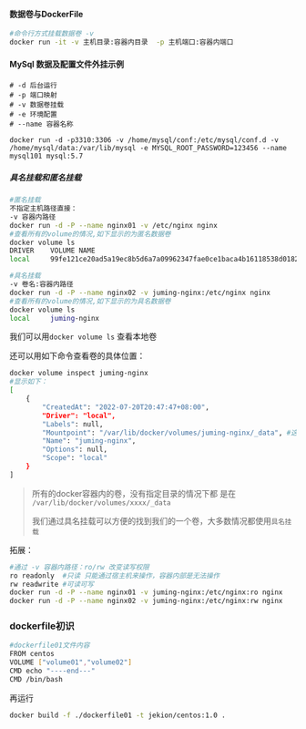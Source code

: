 #### 数据卷与DockerFile

```bash
#命令行方式挂载数据卷 -v
docker run -it -v 主机目录:容器内目录  -p 主机端口:容器内端口
```

#### MySql 数据及配置文件外挂示例

```shell
# -d 后台运行
# -p 端口映射
# -v 数据卷挂载
# -e 环境配置
# --name 容器名称 

docker run -d -p3310:3306 -v /home/mysql/conf:/etc/mysql/conf.d -v /home/mysql/data:/var/lib/mysql -e MYSQL_ROOT_PASSWORD=123456 --name mysql101 mysql:5.7
```

##### 具名挂载和匿名挂载

```bash
#匿名挂载 
不指定主机路径直接：
-v 容器内路径
docker run -d -P --name nginx01 -v /etc/nginx nginx
#查看所有的volume的情况,如下显示的为匿名数据卷
docker volume ls
DRIVER    VOLUME NAME
local     99fe121ce20ad5a19ec8b5d6a7a09962347fae0ce1baca4b16118538d0182dde

#具名挂载
-v 卷名:容器内路径
docker run -d -P --name nginx02 -v juming-nginx:/etc/nginx nginx
#查看所有的volume的情况,如下显示的为具名数据卷
docker volume ls
local     juming-nginx
```

我们可以用`docker volume ls` 查看本地卷

还可以用如下命令查看卷的具体位置：

```bash
docker volume inspect juming-nginx
#显示如下：
[
    {
        "CreatedAt": "2022-07-20T20:47:47+08:00",
        "Driver": "local",
        "Labels": null,
        "Mountpoint": "/var/lib/docker/volumes/juming-nginx/_data", #这就是卷的具体位置了
        "Name": "juming-nginx",
        "Options": null,
        "Scope": "local"
    }
]

```

> 所有的docker容器内的卷，没有指定目录的情况下都 是在 `/var/lib/docker/volumes/xxxx/_data`
>
> 我们通过具名挂载可以方便的找到我们的一个卷，大多数情况都使用`具名挂载`

拓展：

```bash
#通过 -v 容器内路径：ro/rw 改变读写权限
ro readonly  #只读 只能通过宿主机来操作，容器内部是无法操作
rw readwrite #可读可写
docker run -d -P --name nginx01 -v juming-nginx:/etc/nginx:ro nginx
docker run -d -P --name nginx02 -v juming-nginx:/etc/nginx:rw nginx
```



### dockerfile初识

```bash
#dockerfile01文件内容
FROM centos
VOLUME ["volume01","volume02"]
CMD echo "----end---"
CMD /bin/bash

```

再运行

```bash
docker build -f ./dockerfile01 -t jekion/centos:1.0 .
```

